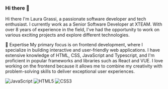 ### Hi there 👋

 Hi there
I'm Laura Grassi, a passionate software developer and tech enthusiast. I currently work as a Senior Software Developer at XTEAM.
With over 8 years of experience in the field, I've had the opportunity to work on various exciting projects and explore different technologies.

🚀 Expertise
My primary focus is on frontend development, where I specialize in building interactive and user-friendly web applications. I have extensive knowledge of HTML, CSS, JavaScript and Typescript, and I'm proficient in popular frameworks and libraries such as React and VUE.
I love working on the frontend because it allows me to combine my creativity with problem-solving skills to deliver exceptional user experiences.

![JavaScript](https://img.shields.io/badge/javascript-%23323330.svg?style=for-the-badge&logo=javascript&logoColor=%23F7DF1E) ![HTML5](https://img.shields.io/badge/html5-%23E34F26.svg?style=for-the-badge&logo=html5&logoColor=white) ![CSS3](https://img.shields.io/badge/css3-%231572B6.svg?style=for-the-badge&logo=css3&logoColor=white) 
